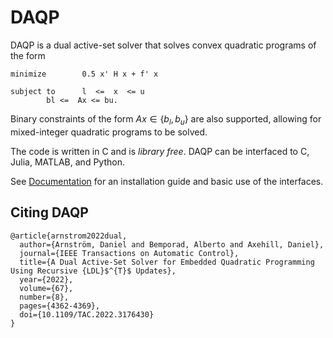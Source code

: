 # DAQP
DAQP is a dual active-set solver that solves convex quadratic programs of the form
```
minimize        0.5 x' H x + f' x

subject to      l  <=  x  <= u
		bl <=  Ax <= bu.
```
Binary constraints of the form $A x \in \lbrace b_l, b_u \rbrace$ are also supported, allowing for mixed-integer quadratic programs to be solved.

The code is written in C and is *library free*. DAQP can be interfaced to C, Julia, MATLAB, and Python. 

See [Documentation](https://darnstrom.github.io/daqp/) for an installation guide and basic use of the interfaces. 

## Citing DAQP
```
@article{arnstrom2022dual,
  author={Arnström, Daniel and Bemporad, Alberto and Axehill, Daniel},
  journal={IEEE Transactions on Automatic Control},
  title={A Dual Active-Set Solver for Embedded Quadratic Programming Using Recursive {LDL}$^{T}$ Updates},
  year={2022},
  volume={67},
  number={8},
  pages={4362-4369},
  doi={10.1109/TAC.2022.3176430}
}
```

